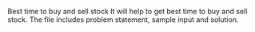 Best time to buy and sell stock
It will help to get best time to buy and sell stock. The file includes problem statement, sample input and solution.
